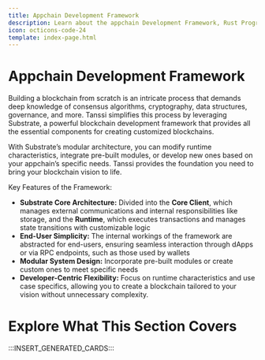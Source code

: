 ```yaml
---
title: Appchain Development Framework
description: Learn about the appchain Development Framework, Rust Programming Language, Substrate and its features, including XCM and ready-to-use pallets for your Runtime.
icon: octicons-code-24
template: index-page.html
---
```


# Appchain Development Framework

Building a blockchain from scratch is an intricate process that demands deep knowledge of consensus algorithms, cryptography, data structures, governance, and more. Tanssi simplifies this process by leveraging Substrate, a powerful blockchain development framework that provides all the essential components for creating customized blockchains.

With Substrate’s modular architecture, you can modify runtime characteristics, integrate pre-built modules, or develop new ones based on your appchain’s specific needs. Tanssi provides the foundation you need to bring your blockchain vision to life.

Key Features of the Framework:

- **Substrate Core Architecture:** Divided into the **Core Client**, which manages external communications and internal responsibilities like storage, and the **Runtime**, which executes transactions and manages state transitions with customizable logic
- **End-User Simplicity:** The internal workings of the framework are abstracted for end-users, ensuring seamless interaction through dApps or via RPC endpoints, such as those used by wallets
- **Modular System Design:** Incorporate pre-built modules or create custom ones to meet specific needs
- **Developer-Centric Flexibility:** Focus on runtime characteristics and use case specifics, allowing you to create a blockchain tailored to your vision without unnecessary complexity.

# Explore What This Section Covers

:::INSERT_GENERATED_CARDS:::